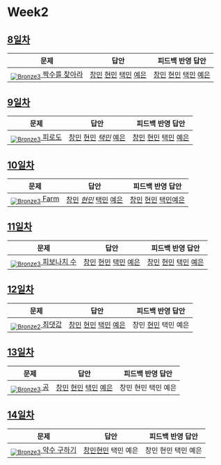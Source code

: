 [Unrated]: https://user-images.githubusercontent.com/33937365/126247607-85783912-c11a-4d50-ac36-8cc7dcb75cd2.png
[Bronze5]: https://user-images.githubusercontent.com/33937365/126247611-e362d727-17a4-4737-a232-5827e185ab7c.png
[Bronze4]: https://user-images.githubusercontent.com/33937365/126247612-89cbc675-e1d4-43a2-950b-1cb014dca697.png
[Bronze3]: https://user-images.githubusercontent.com/33937365/126247613-b8408610-7bc4-40f8-804f-a30a45ddbb68.png
[Bronze2]: https://user-images.githubusercontent.com/33937365/126247614-d85dc6ff-a520-4c00-82bd-eb593b156bd8.png
[Bronze1]: https://user-images.githubusercontent.com/33937365/126247616-04b2ab30-9891-4b7b-8cb4-38e99b97e834.png
[Silver5]: https://user-images.githubusercontent.com/33937365/126247618-38c5c905-672b-4d75-808e-8a7d45ea577d.png
[Silver4]: https://user-images.githubusercontent.com/33937365/126247620-ba2d1b96-b0aa-4b88-80c5-71569c69bbc3.png
[Silver3]: https://user-images.githubusercontent.com/33937365/126247621-1b55b7f4-3a79-4348-8a63-f00c1813853e.png
[Silver2]: https://user-images.githubusercontent.com/33937365/126247622-a83b30a9-6618-4593-b775-6f6730afd3f6.png
[Silver1]: https://user-images.githubusercontent.com/33937365/126247625-8d82f8ab-6f95-4ef8-a243-be31f548596e.png

# Week2

## [8일차](Day8)

| 문제                 | 답안 | 피드백 반영 답안 |
| -------------------- | ---- | ---------------- |
| [<sub>![Bronze3]</sub> 짝수를 찾아라](https://www.acmicpc.net/problem/3058) | [창민](Day8/kcm_3058.java) [현민](Day8/shm_3058.java) [택민](Day8/jtm_3058.java) [예은](Day8/lye_3058.py) | [창민](Day8/kcm_fb_3058.java) [현민](Day8/shm_3058.java) [택민](Day8/jtm_fb_3058.java) [예은](Day8/lye_3058.py)             |

## [9일차](Day9)

| 문제                 | 답안 | 피드백 반영 답안 |
| -------------------- | ---- | ---------------- |
| [<sub>![Bronze3]</sub> 피로도](https://www.acmicpc.net/problem/22864) | [창민](Day9/kcm_22864.java) [현민](Day9/shm_22864.java) *[택민](Day9/jtm_22864.java)* [예은](Day9/lye_22864.py) | [창민](Day9/kcm_fb_22864.java) [현민](Day9/shm_22864.java) [택민](Day9/jtm_fb_22864.java) [예은](Day9/lye_22864.py)             |

## [10일차](Day10)

| 문제                 | 답안 | 피드백 반영 답안 |
| -------------------- | ---- | ---------------- |
| [<sub>![Bronze3]</sub> Farm](https://www.acmicpc.net/problem/16283) | [창민](Day10/kcm_16283.java) *[현민](Day10/shm_16283.java)* [택민](Day10/jtm_16283.java) [예은](Day10/lye_16283.py) | [창민](Day10/kcm_fb_16283.java) [현민](Day10/shm_16283_fb.java) [택민](Day10/jtm_fb_16283.java)[예은](Day10/lye_16283_fb.py)             |

## [11일차](Day11)

| 문제                 | 답안 | 피드백 반영 답안 |
| -------------------- | ---- | ---------------- |
| [<sub>![Bronze3]</sub> 피보나치 수](https://www.acmicpc.net/problem/2747) | [창민](Day11/kcm_2747.java) [현민](Day11/shm_2747.java) [택민](Day11/jtm_2747.java) [예은](Day11/lye_2747.py) | [창민](Day11/kcm_fb_2747.java) [현민](Day11/shm_2747_fb.java) [택민](Day11/kcm_fb_2747.java) [예은](Day11/lye_2747.py)             |

## [12일차](Day12)

| 문제                 | 답안 | 피드백 반영 답안 |
| -------------------- | ---- | ---------------- |
| [<sub>![Bronze2]</sub> 최댓값](https://www.acmicpc.net/problem/2562) | [창민](Day12/kcm_2562.java) [현민](Day12/shm_2562.java) [택민](Day12/jtm_2562.java) [예은](Day12/lye_2562.py) | 창민 [현민](Day12/shm_2562_fb.java) 택민 예은             |

## [13일차](Day13)

| 문제                 | 답안 | 피드백 반영 답안 |
| -------------------- | ---- | ---------------- |
| [<sub>![Bronze3]</sub> 공](https://www.acmicpc.net/problem/1547) | [창민](Day13/kcm_1547.java) [현민](Day13/shm_1547.java) [택민](Day13/jtm_1547.java) [예은](Day13/lye_1547.py) | 창민 현민 택민 예은             |

## [14일차](Day14)

| 문제                 | 답안 | 피드백 반영 답안 |
| -------------------- | ---- | ---------------- |
| [<sub>![Bronze3]</sub> 약수 구하기](https://www.acmicpc.net/problem/2501) | [창민](Day14/shm_2501.java)[현민](Day14/shm_2501.java) 택민 예은 | 창민 현민 택민 예은             |
